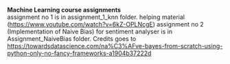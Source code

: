 <b> Machine Learning course assignments </b> </br>
assignment no 1 is in assignment_1_knn folder. helping material (https://www.youtube.com/watch?v=6kZ-OPLNcgE)
assignment no 2 (Implementation of Naive Bias) for sentiment analyser is in Assignment_NaiveBias folder. Credits goes to https://towardsdatascience.com/na%C3%AFve-bayes-from-scratch-using-python-only-no-fancy-frameworks-a1904b37222d
